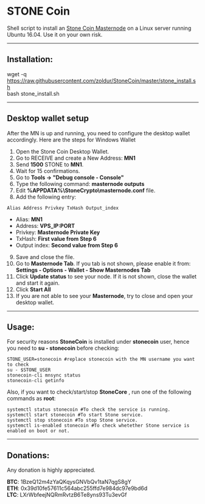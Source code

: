 # STONE Coin
Shell script to install an [Stone Coin Masternode](https://bitcointalk.org/index.php?topic=2799957.0) on a Linux server running Ubuntu 16.04. Use it on your own risk.  

***
## Installation:  

wget -q https://raw.githubusercontent.com/zoldur/StoneCoin/master/stone_install.sh  
bash stone_install.sh
***

## Desktop wallet setup  

After the MN is up and running, you need to configure the desktop wallet accordingly. Here are the steps for Windows Wallet
1. Open the Stone Coin Desktop Wallet.  
2. Go to RECEIVE and create a New Address: **MN1**  
3. Send **1500** STONE to **MN1**.  
4. Wait for 15 confirmations.  
5. Go to **Tools -> "Debug console - Console"**  
6. Type the following command: **masternode outputs**  
7. Edit **%APPDATA%\StoneCrypto\masternode.conf** file.    
8. Add the following entry:  
```
Alias Address Privkey TxHash Output_index  
```
* Alias: **MN1**  
* Address: **VPS_IP:PORT**  
* Privkey: **Masternode Private Key**  
* TxHash: **First value from Step 6**  
* Output index:  **Second value from Step 6**  
9. Save and close the file.  
10. Go to **Masternode Tab**. If you tab is not shown, please enable it from: **Settings - Options - Wallet - Show Masternodes Tab**  
11. Click **Update status** to see your node. If it is not shown, close the wallet and start it again.  
10. Click **Start All**  
11. If you are not able to see your **Masternode**, try to close and open your desktop wallet.  

***
## Usage:  

For security reasons **StoneCoin** is installed under **stonecoin** user, hence you need to **su - stonecoin** before checking:    

```
STONE_USER=stonecoin #replace stonecoin with the MN username you want to check  
su - $STONE_USER  
stonecoin-cli mnsync status  
stonecoin-cli getinfo  
```  

Also, if you want to check/start/stop **StoneCore** , run one of the following commands as **root**:

```
systemctl status stonecoin #To check the service is running.  
systemctl start stonecoin #To start Stone service.  
systemctl stop stonecoin #To stop Stone service.  
systemctl is-enabled stonecoin #To check whetether Stone service is enabled on boot or not.  
```  

***
## Donations:  

Any donation is highly appreciated.  

**BTC**: 1BzeQ12m4zYaQKqysGNVbQv1taN7qgS8gY  
**ETH**: 0x39d10fe57611c564abc255ffd7e984dc97e9bd6d  
**LTC**: LXrWbfeejNQRmRvtzB6Te8yns93Tu3evGf  

